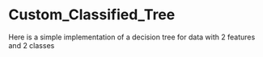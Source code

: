 # Custom_Classified_Tree
Here is a simple implementation of a decision tree for data with 2 features and 2 classes
